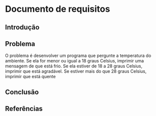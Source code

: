 # Documento de requisitos

## Introdução

## Problema
O problema é desenvolver um programa que pergunte a temperatura do ambiente. Se ela for menor ou igual a 18 graus Celsius, imprimir uma mensagem de que está frio. Se ela estiver de 18 a 28 graus Celsius, imprimir que está agradável. Se estiver mais do que 28 graus Celsius, imprimir que está quente

## Conclusão

## Referências

